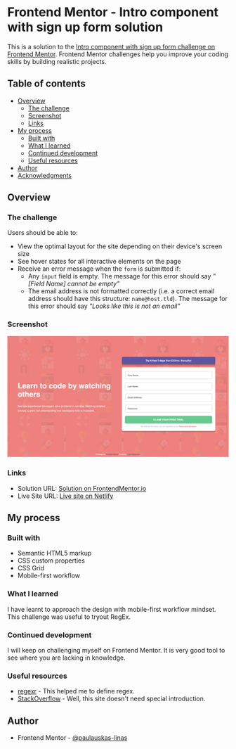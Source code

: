 # Frontend Mentor - Intro component with sign up form solution

This is a solution to the [Intro component with sign up form challenge on Frontend Mentor](https://www.frontendmentor.io/challenges/intro-component-with-signup-form-5cf91bd49edda32581d28fd1). Frontend Mentor challenges help you improve your coding skills by building realistic projects. 

## Table of contents

- [Overview](#overview)
  - [The challenge](#the-challenge)
  - [Screenshot](#screenshot)
  - [Links](#links)
- [My process](#my-process)
  - [Built with](#built-with)
  - [What I learned](#what-i-learned)
  - [Continued development](#continued-development)
  - [Useful resources](#useful-resources)
- [Author](#author)
- [Acknowledgments](#acknowledgments)


## Overview

### The challenge

Users should be able to:

- View the optimal layout for the site depending on their device's screen size
- See hover states for all interactive elements on the page
- Receive an error message when the `form` is submitted if:
  - Any `input` field is empty. The message for this error should say *"[Field Name] cannot be empty"*
  - The email address is not formatted correctly (i.e. a correct email address should have this structure: `name@host.tld`). The message for this error should say *"Looks like this is not an email"*

### Screenshot

![](./screenshot.png)


### Links

- Solution URL: [Solution on FrontendMentor.io]()
- Live Site URL: [Live site on Netlify]()

## My process

### Built with

- Semantic HTML5 markup
- CSS custom properties
- CSS Grid
- Mobile-first workflow


### What I learned

I have learnt to approach the design with mobile-first workflow mindset. This challenge was useful to tryout RegEx.


### Continued development

I will keep on challenging myself on Frontend Mentor. It is very good tool to see where you are lacking in knowledge.

### Useful resources

- [regexr](https://regexr.com/) - This helped me to define regex.
- [StackOverflow](https://stackoverflow.com/) - Well, this site doesn't need special introduction. 

## Author

- Frontend Mentor - [@paulauskas-linas](https://www.frontendmentor.io/profile/paulauskas-linas)

